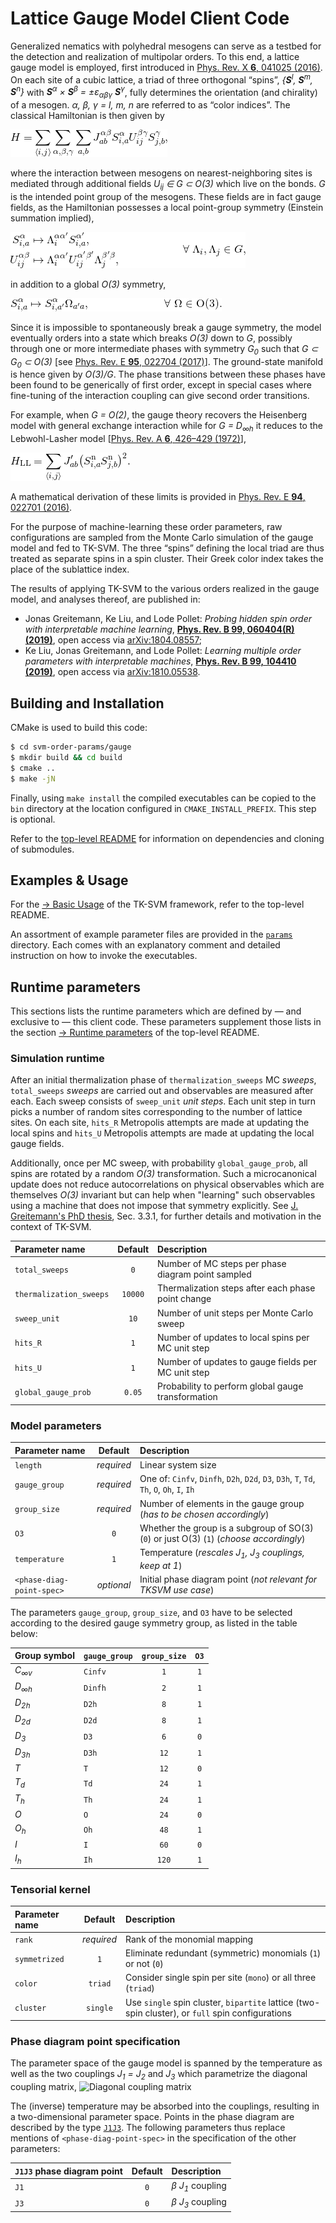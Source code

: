 Lattice Gauge Model Client Code
===============================

Generalized nematics with polyhedral mesogens can serve as a testbed for the
detection and realization of multipolar orders. To this end, a lattice gauge
model is employed, first introduced in [Phys. Rev. X **6**, 041025 (2016)][1].
On each site of a cubic lattice, a triad of three orthogonal “spins”,
_{**S**<sup>l</sup>, **S**<sup>m</sup>, **S**<sup>n</sup>}_ with
_**S**<sup>α</sup> × **S**<sup>β</sup> = ±ε<sub>αβγ</sub> **S**<sup>γ</sup>_,
fully determines the orientation (and chirality) of a mesogen. _α, β, γ = l, m,
n_ are referred to as “color indices”. The classical Hamiltonian is then given
by

![Hamiltonian of the gauge model](../doc/img/gauge_model_hamiltonian.png)

where the interaction between mesogens on nearest-neighboring sites is mediated
through additional fields _U<sub>ij</sub> ∈ G ⊂ O(3)_ which live on the bonds.
_G_ is the intended point group of the mesogens. These fields are in fact gauge
fields, as the Hamiltonian possesses a local point-group symmetry (Einstein
summation implied),

![Local point-group symmetry](../doc/img/gauge_symmetry.png)

in addition to a global _O(3)_ symmetry,

![Global O(3) symmetry](../doc/img/global_symmetry.png)

Since it is impossible to spontaneously break a gauge symmetry, the model
eventually orders into a state which breaks _O(3)_ down to _G_, possibly through
one or more intermediate phases with symmetry _G<sub>0</sub>_ such that _G ⊂
G<sub>0</sub> ⊂ O(3)_ [see [Phys. Rev. E **95**, 022704 (2017)][2]]. The
ground-state manifold is hence given by _O(3)/G_. The phase transitions between
these phases have been found to be generically of first order, except in special
cases where fine-tuning of the interaction coupling can give second order
transitions.

For example, when _G = O(2)_, the gauge theory recovers the Heisenberg model
with general exchange interaction while for _G = D<sub>∞h</sub>_ it reduces to
the Lebwohl-Lasher model [[Phys. Rev. A **6**, 426–429 (1972)][3]],

![Hamiltonian of the Lebwohl-Lasher mode](../doc/img/Lebwohl_Lasher.png)

A mathematical derivation of these limits is provided in [Phys. Rev. E **94**,
022701 (2016)][4].

For the purpose of machine-learning these order parameters, raw configurations
are sampled from the Monte Carlo simulation of the gauge model and fed to
TK-SVM. The three “spins” defining the local triad are thus treated as separate
spins in a spin cluster. Their Greek color index takes the place of the
sublattice index.

The results of applying TK-SVM to the various orders realized in the gauge
model, and analyses thereof, are published in:
* Jonas Greitemann, Ke Liu, and Lode Pollet: _Probing hidden spin order with
  interpretable machine learning_, [**Phys. Rev. B 99, 060404(R) (2019)**][5],
  open access via [arXiv:1804.08557][6];
* Ke Liu, Jonas Greitemann, and Lode Pollet: _Learning multiple order parameters
  with interpretable machines_, [**Phys. Rev. B 99, 104410 (2019)**][7], open
  access via [arXiv:1810.05538][8].

Building and Installation
-------------------------

CMake is used to build this code:
```bash
$ cd svm-order-params/gauge
$ mkdir build && cd build
$ cmake ..
$ make -jN
```

Finally, using `make install` the compiled executables can be copied to the
`bin` directory at the location configured in `CMAKE_INSTALL_PREFIX`. This step
is optional.

Refer to the [top-level README](../README.md) for information on dependencies
and cloning of submodules.

Examples & Usage
----------------

For the [→ Basic Usage](../README.md#basic-usage) of the TK-SVM framework, refer
to the top-level README.

An assortment of example parameter files are provided in the [`params`](params)
directory. Each comes with an explanatory comment and detailed instruction on
how to invoke the executables.

Runtime parameters
------------------

This sections lists the runtime parameters which are defined by — and exclusive
to — this client code. These parameters supplement those lists in the section
[→ Runtime parameters](../README.md#runtime-parameters) of the top-level README.

### Simulation runtime

After an initial thermalization phase of `thermalization_sweeps` MC _sweeps_,
`total_sweeps` _sweeps_ are carried out and observables are measured after each.
Each sweep consists of `sweep_unit` _unit steps_. Each unit step in turn picks a
number of random sites corresponding to the number of lattice sites. On each
site, `hits_R` Metropolis attempts are made at updating the local spins and
`hits_U` Metropolis attempts are made at updating the local gauge fields.

Additionally, once per MC sweep, with probability `global_gauge_prob`, all spins
are rotated by a random _O(3)_ transformation. Such a microcanonical update does
not reduce autocorrelations on physical observables which are themselves _O(3)_
invariant but can help when "learning" such observables using a machine that
does not impose that symmetry explicitly. See [J. Greitemann's PhD thesis][9],
Sec. 3.3.1, for further details and motivation in the context of TK-SVM.

| Parameter name          | Default | Description                                        |
|:------------------------|:-------:|:---------------------------------------------------|
| `total_sweeps`          | `0`     | Number of MC steps per phase diagram point sampled |
| `thermalization_sweeps` | `10000` | Thermalization steps after each phase point change |
| `sweep_unit`            | `10`    | Number of unit steps per Monte Carlo sweep         |
| `hits_R`                | `1`     | Number of updates to local spins per MC unit step  |
| `hits_U`                | `1`     | Number of updates to gauge fields per MC unit step |
| `global_gauge_prob`     | `0.05`  | Probability to perform global gauge transformation |

### Model parameters

| Parameter name            | Default          | Description                                                                                |
|:--------------------------|:----------------:|:-------------------------------------------------------------------------------------------|
| `length`                  | _required_       | Linear system size                                                                         |
| `gauge_group`             | _required_       | One of: `Cinfv`, `Dinfh`, `D2h`, `D2d`, `D3`, `D3h`, `T`, `Td`, `Th`, `O`, `Oh`, `I`, `Ih` |
| `group_size`              | _required_       | Number of elements in the gauge group (_has to be chosen accordingly_)                     |
| `O3`                      | `0`              | Whether the group is a subgroup of SO(3) (`0`) or just O(3) (`1`) (_choose accordingly_)   |
| `temperature`             | `1`              | Temperature (_rescales J<sub>1</sub>, J<sub>3</sub> couplings, keep at 1_)                 |
| `<phase-diag-point-spec>` | _optional_       | Initial phase diagram point (_not relevant for TKSVM use case_)                            |

The parameters `gauge_group`, `group_size`, and `O3` have to be selected
according to the desired gauge symmetry group, as listed in the table below:

| Group symbol     | `gauge_group` | `group_size` | `O3` |
|:-----------------|:--------------|:------------:|:----:|
| _C<sub>∞v</sub>_ | `Cinfv`       |      `1`     | `1`  |
| _D<sub>∞h</sub>_ | `Dinfh`       |      `2`     | `1`  |
| _D<sub>2h</sub>_ | `D2h`         |      `8`     | `1`  |
| _D<sub>2d</sub>_ | `D2d`         |      `8`     | `1`  |
| _D<sub>3</sub>_  | `D3`          |      `6`     | `0`  |
| _D<sub>3h</sub>_ | `D3h`         |     `12`     | `1`  |
| _T_              | `T`           |     `12`     | `0`  |
| _T<sub>d</sub>_  | `Td`          |     `24`     | `1`  |
| _T<sub>h</sub>_  | `Th`          |     `24`     | `1`  |
| _O_              | `O`           |     `24`     | `0`  |
| _O<sub>h</sub>_  | `Oh`          |     `48`     | `1`  |
| _I_              | `I`           |     `60`     | `0`  |
| _I<sub>h</sub>_  | `Ih`          |    `120`     | `1`  |

### Tensorial kernel

| Parameter name | Default    | Description                                                                                      |
|:---------------|:----------:|:-------------------------------------------------------------------------------------------------|
| `rank`         | _required_ | Rank of the monomial mapping                                                                     |
| `symmetrized`  | `1`        | Eliminate redundant (symmetric) monomials (`1`) or not (`0`)                                     |
| `color`        | `triad`    | Consider single spin per site (`mono`) or all three (`triad`)                                    |
| `cluster`      | `single`   | Use `single` spin cluster, `bipartite` lattice (two-spin cluster), or `full` spin configurations |

### Phase diagram point specification

The parameter space of the gauge model is spanned by the temperature as well as
the two couplings _J<sub>1</sub> = J<sub>2</sub>_ and _J<sub>3</sub>_ which
parametrize the diagonal coupling matrix, ![Diagonal coupling
matrix](../doc/img/coupling.png)

The (inverse) temperature may be absorbed into the couplings, resulting in a
two-dimensional parameter space. Points in the phase diagram are described by
the type [`J1J3`](include/tksvm/gauge/phase_space/point/J1J3.hpp). The following
parameters thus replace mentions of `<phase-diag-point-spec>` in the
specification of the other parameters:

| `J1J3` phase diagram point                      | Default          | Description                                            |
|:------------------------------------------------|:----------------:|:-------------------------------------------------------|
| `J1`                                            | `0`              | _β J<sub>1</sub>_ coupling                             |
| `J3`                                            | `0`              | _β J<sub>3</sub>_ coupling                             |


[1]: https://doi.org/10.1103/PhysRevX.6.041025
[2]: https://doi.org/10.1103/PhysRevE.95.022704
[3]: https://doi.org/10.1103/PhysRevA.6.426
[4]: https://doi.org/10.1103/PhysRevE.94.022701
[5]: https://doi.org/10.1103/PhysRevB.99.060404
[6]: https://arxiv.org/abs/1804.08557
[7]: https://doi.org/10.1103/PhysRevB.99.104410
[8]: https://arxiv.org/abs/1810.05538
[9]: https://nbn-resolving.org/urn:nbn:de:bvb:19-250579
